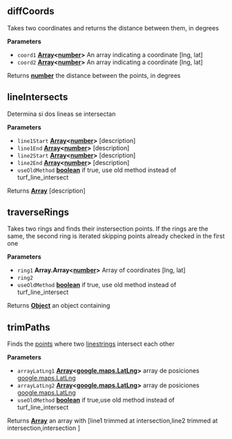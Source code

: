 <!-- Generated by documentation.js. Update this documentation by updating the source code. -->

## diffCoords

Takes two coordinates and returns the distance between them, in degrees

**Parameters**

-   `coord1` **[Array](https://developer.mozilla.org/en-US/docs/Web/JavaScript/Reference/Global_Objects/Array)&lt;[number](https://developer.mozilla.org/en-US/docs/Web/JavaScript/Reference/Global_Objects/Number)>** An array indicating a coordinate [lng, lat]
-   `coord2` **[Array](https://developer.mozilla.org/en-US/docs/Web/JavaScript/Reference/Global_Objects/Array)&lt;[number](https://developer.mozilla.org/en-US/docs/Web/JavaScript/Reference/Global_Objects/Number)>** An array indicating a coordinate [lng, lat]

Returns **[number](https://developer.mozilla.org/en-US/docs/Web/JavaScript/Reference/Global_Objects/Number)** the distance between the points, in degrees

## lineIntersects

Determina si dos lineas se intersectan

**Parameters**

-   `line1Start` **[Array](https://developer.mozilla.org/en-US/docs/Web/JavaScript/Reference/Global_Objects/Array)&lt;[number](https://developer.mozilla.org/en-US/docs/Web/JavaScript/Reference/Global_Objects/Number)>** [description]
-   `line1End` **[Array](https://developer.mozilla.org/en-US/docs/Web/JavaScript/Reference/Global_Objects/Array)&lt;[number](https://developer.mozilla.org/en-US/docs/Web/JavaScript/Reference/Global_Objects/Number)>** [description]
-   `line2Start` **[Array](https://developer.mozilla.org/en-US/docs/Web/JavaScript/Reference/Global_Objects/Array)&lt;[number](https://developer.mozilla.org/en-US/docs/Web/JavaScript/Reference/Global_Objects/Number)>** [description]
-   `line2End` **[Array](https://developer.mozilla.org/en-US/docs/Web/JavaScript/Reference/Global_Objects/Array)&lt;[number](https://developer.mozilla.org/en-US/docs/Web/JavaScript/Reference/Global_Objects/Number)>** [description]
-   `useOldMethod` **[boolean](https://developer.mozilla.org/en-US/docs/Web/JavaScript/Reference/Global_Objects/Boolean)** if true, use old method instead of turf_line_intersect

Returns **[Array](https://developer.mozilla.org/en-US/docs/Web/JavaScript/Reference/Global_Objects/Array)** [description]

## traverseRings

Takes two rings and finds their instersection points. If the rings are the same, the second ring is iterated skipping points already checked in the first one

**Parameters**

-   `ring1` **Array.Array&lt;[number](https://developer.mozilla.org/en-US/docs/Web/JavaScript/Reference/Global_Objects/Number)>** Array of coordinates [lng, lat]
-   `ring2`  
-   `useOldMethod` **[boolean](https://developer.mozilla.org/en-US/docs/Web/JavaScript/Reference/Global_Objects/Boolean)** if true, use old method instead of turf_line_intersect

Returns **[Object](https://developer.mozilla.org/en-US/docs/Web/JavaScript/Reference/Global_Objects/Object)** an object containing

## trimPaths

Finds the [points](http://geojson.org/geojson-spec.html#point) where two [linestrings](http://geojson.org/geojson-spec.html#linestring) intersect each other

**Parameters**

-   `arrayLatLng1` **[Array](https://developer.mozilla.org/en-US/docs/Web/JavaScript/Reference/Global_Objects/Array)&lt;[google.maps.LatLng](https://github.com/amenadiel/google-maps-documentation/blob/master/docs/LatLng.md)>** array de posiciones [google.maps.LatLng](https://github.com/amenadiel/google-maps-documentation/blob/master/docs/LatLng.md)
-   `arrayLatLng2` **[Array](https://developer.mozilla.org/en-US/docs/Web/JavaScript/Reference/Global_Objects/Array)&lt;[google.maps.LatLng](https://github.com/amenadiel/google-maps-documentation/blob/master/docs/LatLng.md)>** array de posiciones [google.maps.LatLng](https://github.com/amenadiel/google-maps-documentation/blob/master/docs/LatLng.md)
-   `useOldMethod` **[boolean](https://developer.mozilla.org/en-US/docs/Web/JavaScript/Reference/Global_Objects/Boolean)** if true,use old method instead of turf_line_intersect

Returns **[Array](https://developer.mozilla.org/en-US/docs/Web/JavaScript/Reference/Global_Objects/Array)** an array with [line1 trimmed at intersection,line2 trimmed at intersection,intersection ]
